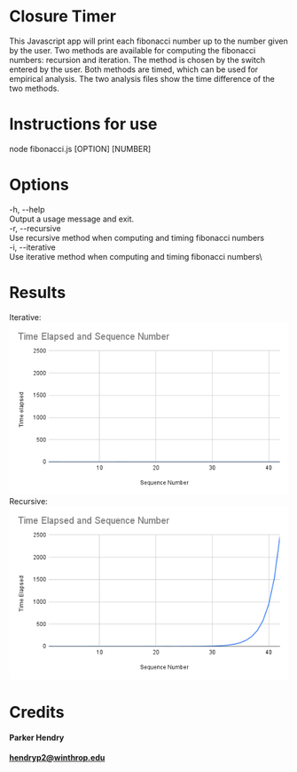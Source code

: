 # Closure Timer
This Javascript app will print each fibonacci number up to the number given by the user. Two methods are available for computing the fibonacci numbers: recursion and iteration. The method is chosen by the switch entered by the user. Both methods are timed, which can be used for empirical analysis. The two analysis files show the time difference of the two methods. 
# Instructions for use
node fibonacci.js [OPTION] [NUMBER]
# Options
-h, --help\
	Output a usage message and exit.\
-r, --recursive\
	Use recursive method when computing and timing fibonacci numbers\
-i, --iterative\
	Use iterative method when computing and timing fibonacci numbers\
# Results
Iterative:\
![](graph1.png)\
Recursive:\
![](graph2.png)
# Credits
#### Parker Hendry
#### hendryp2@winthrop.edu
